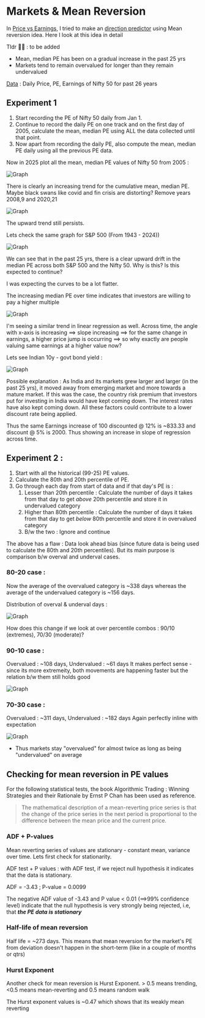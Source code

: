 # Markets & Mean Reversion

In [Price vs Earnings](https://github.com/TheProfitPilgrim/mf_research_reports/blob/main/reports/Report%20Indices_Price_vs_Earnings.md), I tried to make an [direction predictor](https://mfproject.streamlit.app/index_ptr) using Mean reversion idea. Here I look at this idea in detail

Tldr 🥱😴 :
to be added

* Mean, median PE has been on a gradual increase in the past 25 yrs
* Markets tend to remain overvalued for longer than they remain undervalued

[Data](https://github.com/TheProfitPilgrim/mf_research_reports/tree/main/reports/report_src/mf_index_analysis/Data/india_data) : Daily Price, PE, Earnings of Nifty 50 for past 26 years

## Experiment 1

1. Start recording the PE of Nifty 50 daily from Jan 1. 
2. Continue to record the daily PE on one track and on the first day of 2005, calculate the mean, median PE using ALL the data collected until that point.
3. Now apart from recording the daily PE, also compute the mean, median PE daily using all the previous PE data.

Now in 2025 plot all the mean, median PE values of Nifty 50 from 2005 : 

![Graph](https://raw.githubusercontent.com/TheProfitPilgrim/mf_research_reports/main/reports/report_media/Picture59.png) 

There is clearly an increasing trend for the cumulative mean, median PE. Maybe black swans like covid and fin crisis are distorting? Remove years 2008,9 and 2020,21

![Graph](https://raw.githubusercontent.com/TheProfitPilgrim/mf_research_reports/main/reports/report_media/Picture60.png) 

The upward trend still persists. 

Lets check the same graph for S&P 500 (From 1943 - 2024))

![Graph](https://raw.githubusercontent.com/TheProfitPilgrim/mf_research_reports/main/reports/report_media/Picture64.png) 

We can see that in the past 25 yrs, there is a clear upward drift in the median PE across both S&P 500 and the Nifty 50. Why is this? Is this expected to continue? 

I was expecting the curves to be a lot flatter. 

The increasing median PE over time indicates that investors are willing to pay a higher multiple

![Graph](https://raw.githubusercontent.com/TheProfitPilgrim/mf_research_reports/main/reports/report_media/Picture65.png)

I'm seeing a similar trend in linear regression as well. Across time, the angle with x-axis is increasing ==> slope increasing ==> for the same change in earnings, a higher price jump is occurring ==> so why exactly are people valuing same earnings at a higher value now? 

Lets see Indian 10y - govt bond yield : 

![Graph](https://raw.githubusercontent.com/TheProfitPilgrim/mf_research_reports/main/reports/report_media/Picture66.png)

Possible explanation : As India and its markets grew larger and larger (in the past 25 yrs), it moved away from emerging market and more towards a mature market. If this was the case, the country risk premium that investors put for investing in India would have kept coming down. The interest rates have also kept coming down. All these factors could contribute to a lower discount rate being applied. 

Thus the same Earnings increase of 100 discounted @ 12% is ~833.33 and discount @ 5% is 2000. Thus showing an increase in slope of regression across time.

## Experiment 2 : 

1. Start with all the historical (99-25) PE values.
2. Calculate the 80th and 20th percentile of PE.
3. Go through each day from start of data and if that day's PE is : 
    1. Lesser than 20th percentile : Calculate the number of days it takes from that day to get *above* 20th percentile and store it in undervalued category
    2. Higher than 80th percentile : Calculate the number of days it takes from that day to get *below* 80th percentile and store it in overvalued category 
    3. B/w the two : Ignore and continue

The above has a flaw : Data look ahead bias (since future data is being used to calculate the 80th and 20th percentiles). But its main purpose is comparison b/w overval and underval cases. 

### 80-20 case :

Now the average of the overvalued category is ~338 days whereas the average of the undervalued category is ~156 days.

Distribution of overval & underval days : 

![Graph](https://raw.githubusercontent.com/TheProfitPilgrim/mf_research_reports/main/reports/report_media/Picture61.png) 

How does this change if we look at over percentile combos : 90/10 (extremes), 70/30 (moderate)? 

### 90-10 case :

Overvalued : ~108 days, Undervalued : ~61 days
It makes perfect sense - since its more extremeity, both movements are happening faster but the relation b/w them still holds good

![Graph](https://raw.githubusercontent.com/TheProfitPilgrim/mf_research_reports/main/reports/report_media/Picture62.png) 

### 70-30 case :

Overvalued : ~311 days, Undervalued : ~182 days
Again perfectly inline with expectation

![Graph](https://raw.githubusercontent.com/TheProfitPilgrim/mf_research_reports/main/reports/report_media/Picture63.png) 

* Thus markets stay "overvalued" for almost twice as long as being "undervalued" on average 

## Checking for mean reversion in PE values

For the following statistical tests, the book Algorithmic Trading : Winning Strategies and their Rationale by Ernst P Chan has been used as reference. 

> The mathematical description of a mean-reverting price series is that the change of the price series in the next period is proportional to the difference between the mean price and the current price. 

### ADF + P-values

Mean reverting series of values are stationary - constant mean, variance over time. Lets first check for stationarity. 

ADF test + P values : with ADF test, if we reject null hypothesis it indicates that the data is stationary. 

ADF = -3.43 ; P-value = 0.0099

The negative ADF value of -3.43 and  P value < 0.01 (==>99% confidence level) indicate that the null hypothesis is very strongly being rejected, i.e, that ***the PE data is stationary***

### Half-life of mean reversion

Half life = ~273 days. This means that mean reversion for the market's PE from deviation doesn't happen in the short-term (like in a couple of months or qtrs) 

### Hurst Exponent 

Another check for mean reversion is Hurst Exponent. > 0.5 means trending, <0.5 means mean-reverting and 0.5 means random walk

The Hurst exponent values is ~0.47 which shows that its weakly mean reverting
